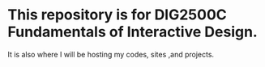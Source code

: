 # This repository is for DIG2500C Fundamentals of Interactive Design.
It is also where I will be hosting my codes, sites ,and projects.
